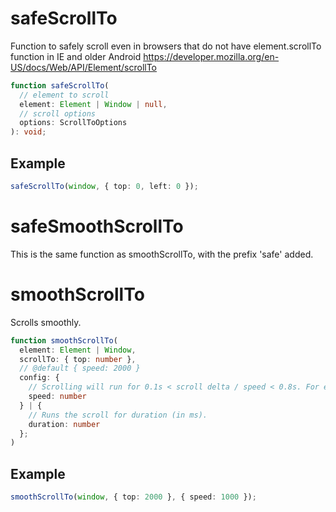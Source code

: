 # safeScrollTo

Function to safely scroll even in browsers that do not have element.scrollTo function in IE and older Android
https://developer.mozilla.org/en-US/docs/Web/API/Element/scrollTo

```typescript
function safeScrollTo(
  // element to scroll
  element: Element | Window | null,
  // scroll options
  options: ScrollToOptions
): void;
```

## Example

```typescript
safeScrollTo(window, { top: 0, left: 0 });
```

# safeSmoothScrollTo

This is the same function as smoothScrollTo, with the prefix 'safe' added.

# smoothScrollTo

Scrolls smoothly.

```typescript
function smoothScrollTo(
  element: Element | Window,
  scrollTo: { top: number },
  // @default { speed: 2000 }
  config: {
    // Scrolling will run for 0.1s < scroll delta / speed < 0.8s. For example, for 1000px and speed = 2000, scrolling will run for 0.5s.
    speed: number
  } | {
    // Runs the scroll for duration (in ms).
    duration: number
  };
)
```

## Example

```typescript
smoothScrollTo(window, { top: 2000 }, { speed: 1000 });
```
